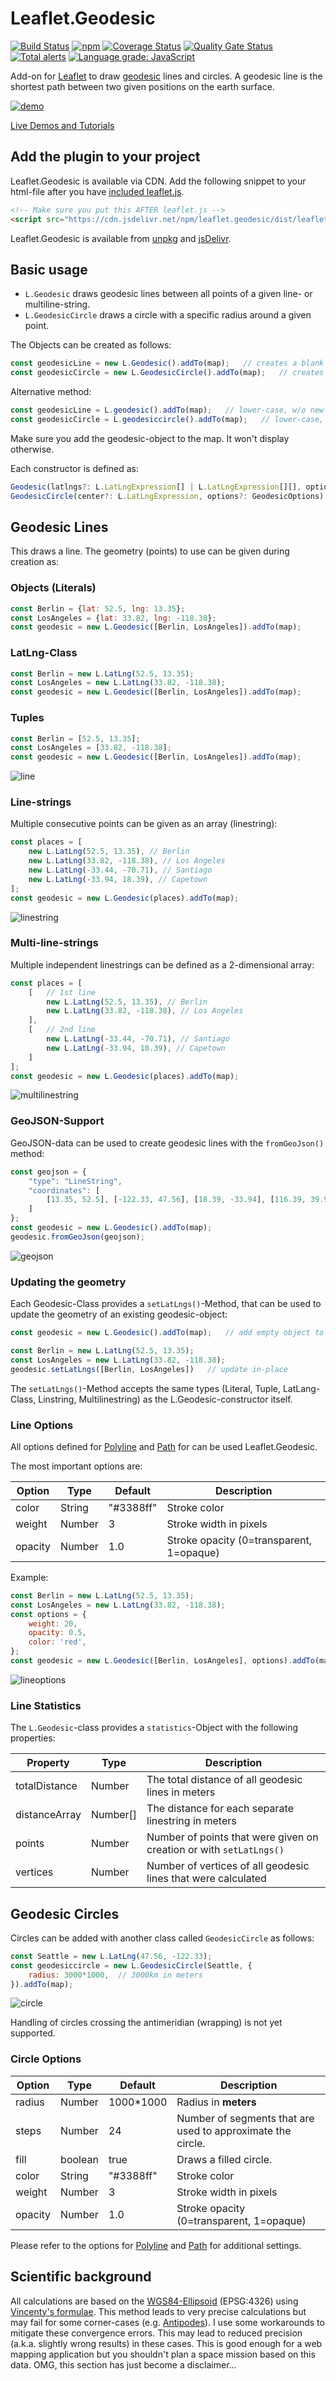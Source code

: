 # Leaflet.Geodesic
[![Build Status](https://travis-ci.org/henrythasler/Leaflet.Geodesic.svg?branch=master)](https://travis-ci.org/henrythasler/Leaflet.Geodesic) [![npm](https://img.shields.io/npm/v/leaflet.geodesic)](https://www.npmjs.com/package/leaflet.geodesic) [![Coverage Status](https://coveralls.io/repos/github/henrythasler/Leaflet.Geodesic/badge.svg?branch=master)](https://coveralls.io/github/henrythasler/Leaflet.Geodesic?branch=master) [![Quality Gate Status](https://sonarcloud.io/api/project_badges/measure?project=henrythasler_Leaflet.Geodesic&metric=alert_status)](https://sonarcloud.io/dashboard?id=henrythasler_Leaflet.Geodesic) [![Total alerts](https://img.shields.io/lgtm/alerts/g/henrythasler/Leaflet.Geodesic.svg?logo=lgtm&logoWidth=18)](https://lgtm.com/projects/g/henrythasler/Leaflet.Geodesic/alerts/) [![Language grade: JavaScript](https://img.shields.io/lgtm/grade/javascript/g/henrythasler/Leaflet.Geodesic.svg?logo=lgtm&logoWidth=18)](https://lgtm.com/projects/g/henrythasler/Leaflet.Geodesic/context:javascript)

Add-on for [Leaflet](http://leafletjs.com/) to draw [geodesic](http://en.wikipedia.org/wiki/Geodesics_on_an_ellipsoid) lines and circles. A geodesic line is the shortest path between two given positions on the earth surface.

[![demo](docs/img/demo.png)](https://blog.cyclemap.link/Leaflet.Geodesic/)

[Live Demos and Tutorials](https://blog.cyclemap.link/Leaflet.Geodesic/)

## Add the plugin to your project

Leaflet.Geodesic is available via CDN. Add the following snippet to your html-file after you have [included leaflet.js](https://leafletjs.com/examples/quick-start/).

```html
<!-- Make sure you put this AFTER leaflet.js -->
<script src="https://cdn.jsdelivr.net/npm/leaflet.geodesic/dist/leaflet.geodesic.umd.min.js"></script>
```

Leaflet.Geodesic is available from [unpkg](https://unpkg.com/browse/leaflet.geodesic/) and [jsDelivr](https://www.jsdelivr.com/package/npm/leaflet.geodesic).

## Basic usage

- `L.Geodesic` draws geodesic lines between all points of a given line- or multiline-string. 
- `L.GeodesicCircle` draws a circle with a specific radius around a given point.

The Objects can be created as follows:

```JavaScript
const geodesicLine = new L.Geodesic().addTo(map);   // creates a blank geodesic-line-object and adds it to the map
const geodesicCircle = new L.GeodesicCircle().addTo(map);   // creates a blank geodesic-circle-object and adds it to the map
```

Alternative method:

```JavaScript
const geodesicLine = L.geodesic().addTo(map);   // lower-case, w/o new-keyword
const geodesicCircle = L.geodesiccircle().addTo(map);   // lower-case, w/o new-keyword
```

Make sure you add the geodesic-object to the map. It won't display otherwise.

Each constructor is defined as:
```JavaScript
Geodesic(latlngs?: L.LatLngExpression[] | L.LatLngExpression[][], options?: GeodesicOptions)
GeodesicCircle(center?: L.LatLngExpression, options?: GeodesicOptions)
```

## Geodesic Lines

This draws a line. The geometry (points) to use can be given during creation as:

### Objects (Literals)

```JavaScript
const Berlin = {lat: 52.5, lng: 13.35};
const LosAngeles = {lat: 33.82, lng: -118.38};
const geodesic = new L.Geodesic([Berlin, LosAngeles]).addTo(map);
```

### LatLng-Class

```JavaScript
const Berlin = new L.LatLng(52.5, 13.35);
const LosAngeles = new L.LatLng(33.82, -118.38);
const geodesic = new L.Geodesic([Berlin, LosAngeles]).addTo(map);
``` 

### Tuples

```JavaScript
const Berlin = [52.5, 13.35];
const LosAngeles = [33.82, -118.38];
const geodesic = new L.Geodesic([Berlin, LosAngeles]).addTo(map);
```

![line](docs/img/line.png)

### Line-strings

Multiple consecutive points can be given as an array (linestring):

```JavaScript
const places = [
    new L.LatLng(52.5, 13.35), // Berlin
    new L.LatLng(33.82, -118.38), // Los Angeles
    new L.LatLng(-33.44, -70.71), // Santiago
    new L.LatLng(-33.94, 18.39), // Capetown
];
const geodesic = new L.Geodesic(places).addTo(map);
```

![linestring](docs/img/linestring.png)

### Multi-line-strings

Multiple independent linestrings can be defined as a 2-dimensional array:

```JavaScript
const places = [
    [   // 1st line
        new L.LatLng(52.5, 13.35), // Berlin
        new L.LatLng(33.82, -118.38), // Los Angeles
    ],
    [   // 2nd line
        new L.LatLng(-33.44, -70.71), // Santiago
        new L.LatLng(-33.94, 18.39), // Capetown
    ]
];
const geodesic = new L.Geodesic(places).addTo(map);
```

![multilinestring](docs/img/multilinestring.png)

### GeoJSON-Support

GeoJSON-data can be used to create geodesic lines with the `fromGeoJson()` method:

```JavaScript
const geojson = {
    "type": "LineString",
    "coordinates": [
        [13.35, 52.5], [-122.33, 47.56], [18.39, -33.94], [116.39, 39.92], [13.35, 52.5]
    ]
};
const geodesic = new L.Geodesic().addTo(map);
geodesic.fromGeoJson(geojson);
```

![geojson](docs/img/geojson.png)

### Updating the geometry

Each Geodesic-Class provides a `setLatLngs()`-Method, that can be used to update the geometry of an existing geodesic-object:

```Javascript
const geodesic = new L.Geodesic().addTo(map);   // add empty object to the map

const Berlin = new L.LatLng(52.5, 13.35);
const LosAngeles = new L.LatLng(33.82, -118.38);
geodesic.setLatLngs([Berlin, LosAngeles])   // update in-place
```

The `setLatLngs()`-Method accepts the same types (Literal, Tuple, LatLang-Class, Linstring, Multilinestring) as the L.Geodesic-constructor itself.

### Line Options
All options defined for [Polyline](http://leafletjs.com/reference.html#polyline) and [Path](https://leafletjs.com/reference.html#path) for can be used Leaflet.Geodesic.

The most important options are:

Option  | Type | Default | Description
---|---|---|---
color |	String | "#3388ff" | Stroke color
weight | Number | 3 | Stroke width in pixels
opacity | Number | 1.0 | Stroke opacity (0=transparent, 1=opaque)

Example:

```Javascript
const Berlin = new L.LatLng(52.5, 13.35);
const LosAngeles = new L.LatLng(33.82, -118.38);
const options = {
    weight: 20,
    opacity: 0.5,
    color: 'red',
};
const geodesic = new L.Geodesic([Berlin, LosAngeles], options).addTo(map);
```

![lineoptions](docs/img/lineoptions.png)

### Line Statistics

The `L.Geodesic`-class provides a `statistics`-Object with the following properties:

Property | Type | Description
---|---|---
totalDistance |	Number | The total distance of all geodesic lines in meters
distanceArray | Number[] | The distance for each separate linestring in meters
points | Number | Number of points that were given on creation or with `setLatLngs()`
vertices | Number | Number of vertices of all geodesic lines that were calculated

## Geodesic Circles

Circles can be added with another class called `GeodesicCircle` as follows:

```Javascript
const Seattle = new L.LatLng(47.56, -122.33);
const geodesiccircle = new L.GeodesicCircle(Seattle, {
    radius: 3000*1000,  // 3000km in meters
}).addTo(map);   
```

![circle](docs/img/circle.png)

Handling of circles crossing the antimeridian (wrapping) is not yet supported.

### Circle Options

Option  | Type | Default | Description
---|---|---|---
radius | Number | 1000*1000 | Radius in **meters**
steps | Number | 24 | Number of segments that are used to approximate the circle.
fill | boolean | true | Draws a filled circle.
color |	String | "#3388ff" | Stroke color
weight | Number | 3 | Stroke width in pixels
opacity | Number | 1.0 | Stroke opacity (0=transparent, 1=opaque)

Please refer to the options for [Polyline](http://leafletjs.com/reference.html#polyline) and [Path](https://leafletjs.com/reference.html#path) for additional settings.

## Scientific background

All calculations are based on the [WGS84-Ellipsoid](https://en.wikipedia.org/wiki/World_Geodetic_System#WGS84) (EPSG:4326) using [Vincenty's formulae](https://en.wikipedia.org/wiki/Vincenty%27s_formulae). This method leads to very precise calculations but may fail for some corner-cases (e.g. [Antipodes](https://en.wikipedia.org/wiki/Antipodes)). I use some workarounds to mitigate these convergence errors. This may lead to reduced precision (a.k.a. slightly wrong results) in these cases.  This is good enough for a web mapping application but you shouldn't plan a space mission based on this data. OMG, this section has just become a disclaimer...
